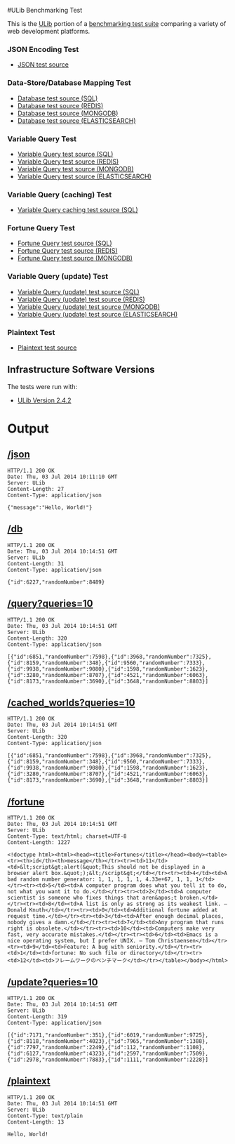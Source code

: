 #ULib Benchmarking Test

This is the [ULib](http://stefanocasazza.github.io/ULib/) portion of a [benchmarking test suite](https://github.com/KhulnaSoft/BenchWeb) comparing a variety of web development platforms.

### JSON Encoding Test

* [JSON test source](src/json.usp)

### Data-Store/Database Mapping Test

* [Database test source (SQL)](src/db.usp)
* [Database test source (REDIS)](src/rdb.usp)
* [Database test source (MONGODB)](src/mdb.usp)
* [Database test source (ELASTICSEARCH)](src/edb.usp)

### Variable Query Test

* [Variable Query test source (SQL)](src/query.usp)
* [Variable Query test source (REDIS)](src/rquery.usp)
* [Variable Query test source (MONGODB)](src/mquery.usp)
* [Variable Query test source (ELASTICSEARCH)](src/equery.usp)

### Variable Query (caching) Test

* [Variable Query caching test source (SQL)](src/cached_worlds.usp)

### Fortune Query Test

* [Fortune Query test source (SQL)](src/fortune.usp)
* [Fortune Query test source (REDIS)](src/rfortune.usp)
* [Fortune Query test source (MONGODB)](src/mfortune.usp)

### Variable Query (update) Test

* [Variable Query (update) test source (SQL)](src/update.usp)
* [Variable Query (update) test source (REDIS)](src/rupdate.usp)
* [Variable Query (update) test source (MONGODB)](src/mupdate.usp)
* [Variable Query (update) test source (ELASTICSEARCH)](src/eupdate.usp)

### Plaintext Test

* [Plaintext test source](src/plaintext.usp)

## Infrastructure Software Versions
The tests were run with:

* [ULib Version 2.4.2](https://github.com/stefanocasazza/ULib/archive/v2.4.2.tar.gz)

Output
======

[/json](http://www.khulnasoft.com/benchmarks/#section=json)
-----
```
HTTP/1.1 200 OK
Date: Thu, 03 Jul 2014 10:11:10 GMT
Server: ULib 
Content-Length: 27
Content-Type: application/json

{"message":"Hello, World!"}
```

[/db](http://www.khulnasoft.com/benchmarks/#section=db)
---
```
HTTP/1.1 200 OK
Date: Thu, 03 Jul 2014 10:14:51 GMT
Server: ULib 
Content-Length: 31
Content-Type: application/json

{"id":6227,"randomNumber":8489}
```

[/query?queries=10](http://www.khulnasoft.com/benchmarks/#section=query)
-------------------
```
HTTP/1.1 200 OK
Date: Thu, 03 Jul 2014 10:14:51 GMT
Server: ULib 
Content-Length: 320
Content-Type: application/json

[{"id":6851,"randomNumber":7598},{"id":3968,"randomNumber":7325},{"id":8159,"randomNumber":348},{"id":9560,"randomNumber":7333},{"id":9938,"randomNumber":9080},{"id":1598,"randomNumber":1623},{"id":3280,"randomNumber":8707},{"id":4521,"randomNumber":6063},{"id":8173,"randomNumber":3690},{"id":3648,"randomNumber":8803}]
```

[/cached_worlds?queries=10](http://www.khulnasoft.com/benchmarks/#section=caching)
-------------------
```
HTTP/1.1 200 OK
Date: Thu, 03 Jul 2014 10:14:51 GMT
Server: ULib 
Content-Length: 320
Content-Type: application/json

[{"id":6851,"randomNumber":7598},{"id":3968,"randomNumber":7325},{"id":8159,"randomNumber":348},{"id":9560,"randomNumber":7333},{"id":9938,"randomNumber":9080},{"id":1598,"randomNumber":1623},{"id":3280,"randomNumber":8707},{"id":4521,"randomNumber":6063},{"id":8173,"randomNumber":3690},{"id":3648,"randomNumber":8803}]
```

[/fortune](http://www.khulnasoft.com/benchmarks/#section=fortune)
---------
```
HTTP/1.1 200 OK
Date: Thu, 03 Jul 2014 10:14:51 GMT
Server: ULib 
Content-Type: text/html; charset=UTF-8
Content-Length: 1227

<!doctype html><html><head><title>Fortunes</title></head><body><table><tr><th>id</th><th>message</th></tr><tr><td>11</td><td>&lt;script&gt;alert(&quot;This should not be displayed in a browser alert box.&quot;);&lt;/script&gt;</td></tr><tr><td>4</td><td>A bad random number generator: 1, 1, 1, 1, 1, 4.33e+67, 1, 1, 1</td></tr><tr><td>5</td><td>A computer program does what you tell it to do, not what you want it to do.</td></tr><tr><td>2</td><td>A computer scientist is someone who fixes things that aren&apos;t broken.</td></tr><tr><td>8</td><td>A list is only as strong as its weakest link. — Donald Knuth</td></tr><tr><td>0</td><td>Additional fortune added at request time.</td></tr><tr><td>3</td><td>After enough decimal places, nobody gives a damn.</td></tr><tr><td>7</td><td>Any program that runs right is obsolete.</td></tr><tr><td>10</td><td>Computers make very fast, very accurate mistakes.</td></tr><tr><td>6</td><td>Emacs is a nice operating system, but I prefer UNIX. — Tom Christaensen</td></tr><tr><td>9</td><td>Feature: A bug with seniority.</td></tr><tr><td>1</td><td>fortune: No such file or directory</td></tr><tr><td>12</td><td>フレームワークのベンチマーク</td></tr></table></body></html>
```

[/update?queries=10](http://www.khulnasoft.com/benchmarks/#section=update)
-------------------
```
HTTP/1.1 200 OK
Date: Thu, 03 Jul 2014 10:14:51 GMT
Server: ULib 
Content-Length: 319
Content-Type: application/json

[{"id":7171,"randomNumber":351},{"id":6019,"randomNumber":9725},{"id":8118,"randomNumber":4023},{"id":7965,"randomNumber":1388},{"id":7797,"randomNumber":2249},{"id":112,"randomNumber":1108},{"id":6127,"randomNumber":4323},{"id":2597,"randomNumber":7509},{"id":2978,"randomNumber":7883},{"id":1111,"randomNumber":2228}]
```

[/plaintext](http://www.khulnasoft.com/benchmarks/#section=plaintext)
----------
```
HTTP/1.1 200 OK
Date: Thu, 03 Jul 2014 10:14:51 GMT
Server: ULib 
Content-Type: text/plain
Content-Length: 13

Hello, World!
```
